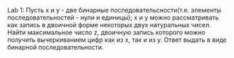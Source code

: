 Lab 1:
Пусть x и y - две бинарные последовательсности(т.е. элементы последовательностей - нули и единицы); x и y можно рассматривать как запись в двоичной форме некоторых двух натуральных чисел. Найти максимальное число z, двоичную запись которого можно получить вычеркиванием цифр как из x, так и из y. Ответ выдать в виде бинарной последовательности.